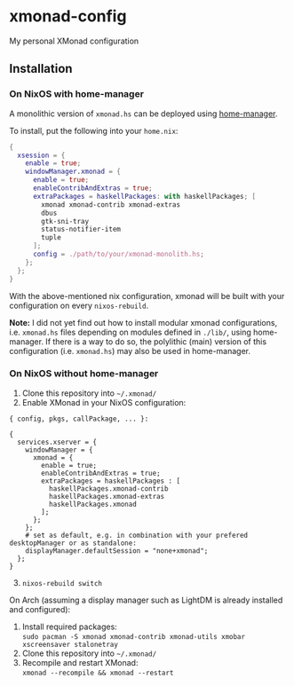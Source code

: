 # xmonad-config
My personal XMonad configuration

## Installation

### On NixOS with home-manager

A monolithic version of `xmonad.hs` can be deployed using [home-manager](https://github.com/nix-community/home-manager).

To install, put the following into your `home.nix`:
```nix
{
  xsession = {
    enable = true;
    windowManager.xmonad = {
      enable = true;
      enableContribAndExtras = true;
      extraPackages = haskellPackages: with haskellPackages; [
        xmonad xmonad-contrib xmonad-extras
        dbus
        gtk-sni-tray
        status-notifier-item
        tuple
      ];
      config = ./path/to/your/xmonad-monolith.hs;
    };
  };
}
```

With the above-mentioned nix configuration, xmonad will be built with your configuration on every `nixos-rebuild`.

**Note:** I did not yet find out how to install modular xmonad configurations, i.e. `xmonad.hs` files depending on modules defined in `./lib/`, using home-manager. If there is a way to do so, the polylithic (main) version of this configuration (i.e. `xmonad.hs`) may also be used in home-manager.

### On NixOS without home-manager

1. Clone this repository into `~/.xmonad/`
2. Enable XMonad in your NixOS configuration:
```
{ config, pkgs, callPackage, ... }:

{
  services.xserver = {
    windowManager = {
      xmonad = {
        enable = true;
        enableContribAndExtras = true;
        extraPackages = haskellPackages : [
          haskellPackages.xmonad-contrib
          haskellPackages.xmonad-extras
          haskellPackages.xmonad
        ];
      };
    };
    # set as default, e.g. in combination with your prefered desktopManager or as standalone:
    displayManager.defaultSession = "none+xmonad";
  };
}
```
3. `nixos-rebuild switch`

On Arch (assuming a display manager such as LightDM is already installed and configured):

1. Install required packages:  
  ```sudo pacman -S xmonad xmonad-contrib xmonad-utils xmobar xscreensaver stalonetray```
2. Clone this repository into `~/.xmonad/`
3. Recompile and restart XMonad:  
  ```xmonad --recompile && xmonad --restart```
